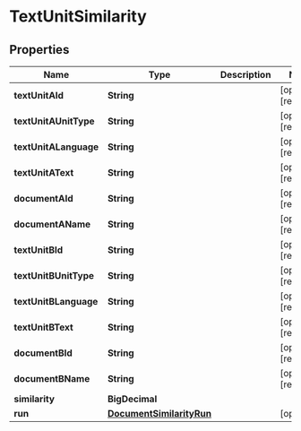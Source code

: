 

# TextUnitSimilarity


## Properties

Name | Type | Description | Notes
------------ | ------------- | ------------- | -------------
**textUnitAId** | **String** |  |  [optional] [readonly]
**textUnitAUnitType** | **String** |  |  [optional] [readonly]
**textUnitALanguage** | **String** |  |  [optional] [readonly]
**textUnitAText** | **String** |  |  [optional] [readonly]
**documentAId** | **String** |  |  [optional] [readonly]
**documentAName** | **String** |  |  [optional] [readonly]
**textUnitBId** | **String** |  |  [optional] [readonly]
**textUnitBUnitType** | **String** |  |  [optional] [readonly]
**textUnitBLanguage** | **String** |  |  [optional] [readonly]
**textUnitBText** | **String** |  |  [optional] [readonly]
**documentBId** | **String** |  |  [optional] [readonly]
**documentBName** | **String** |  |  [optional] [readonly]
**similarity** | **BigDecimal** |  | 
**run** | [**DocumentSimilarityRun**](DocumentSimilarityRun.md) |  |  [optional]



